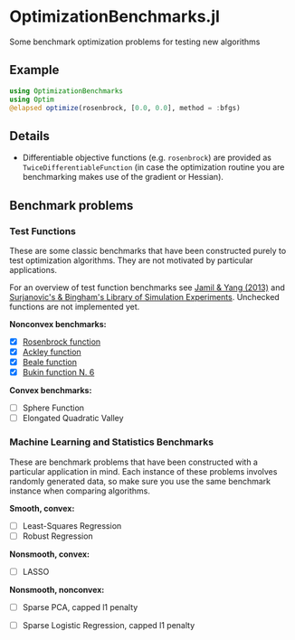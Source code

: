 # OptimizationBenchmarks.jl
Some benchmark optimization problems for testing new algorithms

## Example

```julia
using OptimizationBenchmarks
using Optim
@elapsed optimize(rosenbrock, [0.0, 0.0], method = :bfgs)
```

## Details

* Differentiable objective functions (e.g. `rosenbrock`) are provided as `TwiceDifferentiableFunction` (in case the optimization routine you are benchmarking makes use of the gradient or Hessian).

## Benchmark problems

### Test Functions

These are some classic benchmarks that have been constructed purely to test optimization algorithms. They are not motivated by particular applications.

For an overview of test function benchmarks see [Jamil & Yang (2013)](http://arxiv.org/abs/1308.4008) and [Surjanovic's & Bingham's Library of Simulation Experiments](http://www.sfu.ca/~ssurjano). Unchecked functions are not implemented yet.

**Nonconvex benchmarks:**

- [x] [Rosenbrock function](https://en.wikipedia.org/wiki/Rosenbrock_function)
- [x] [Ackley function](http://www.sfu.ca/~ssurjano/ackley.html)
- [x] [Beale function](http://www.sfu.ca/~ssurjano/beale.html)
- [x] [Bukin function N. 6](http://www.sfu.ca/~ssurjano/bukin6.html)

**Convex benchmarks:**

- [ ] Sphere Function
- [ ] Elongated Quadratic Valley

### Machine Learning and Statistics Benchmarks

These are benchmark problems that have been constructed with a particular application in mind. Each instance of these problems involves randomly generated data, so make sure you use the same benchmark instance when comparing algorithms.

**Smooth, convex:**
- [ ] Least-Squares Regression
- [ ] Robust Regression

**Nonsmooth, convex:**
- [ ] LASSO

**Nonsmooth, nonconvex:**
- [ ] Sparse PCA, capped l1 penalty
- [ ] Sparse Logistic Regression, capped l1 penalty

